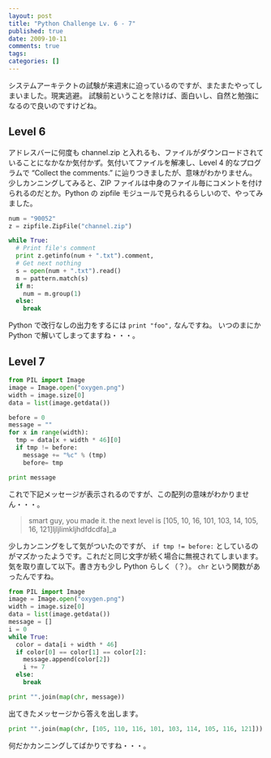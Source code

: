 ```yaml
---
layout: post
title: "Python Challenge Lv. 6 - 7"
published: true
date: 2009-10-11
comments: true
tags:
categories: []
---
```


システムアーキテクトの試験が来週末に迫っているのですが、またまたやってしまいました。現実逃避。
試験前ということを除けば、面白いし、自然と勉強になるので良いのですけどね。

## Level 6

アドレスバーに何度も channel.zip と入れるも、ファイルがダウンロードされていることになかなか気付かず。気付いてファイルを解凍し、Level 4 的なプログラムで &#8220;Collect the comments.&#8221; に辿りつきましたが、意味がわかりません。
少しカンニングしてみると、ZIP ファイルは中身のファイル毎にコメントを付けられるのだとか。Python の zipfile モジュールで見られるらしいので、やってみました。

```py
num = "90052"
z = zipfile.ZipFile("channel.zip")

while True:
  # Print file's comment
  print z.getinfo(num + ".txt").comment,
  # Get next nothing
  s = open(num + ".txt").read()
  m = pattern.match(s)
  if m:
    num = m.group(1)
  else:
    break
```

Python で改行なしの出力をするには `print "foo",` なんですね。
いつのまにか Python で解いてしまってますね・・・。

## Level 7

```py
from PIL import Image
image = Image.open("oxygen.png")
width = image.size[0]
data = list(image.getdata())

before = 0
message = ""
for x in range(width):
  tmp = data[x + width * 46][0]
  if tmp != before:
    message += "%c" % (tmp)
    before= tmp

print message
```

これで下記メッセージが表示されるのですが、この配列の意味がわかりません・・・。

> smart guy, you made it. the next level is [105, 10, 16, 101, 103, 14, 105, 16, 121]ljljlimkljhdfdcdfa]\_a

少しカンニングをして気がついたのですが、 `if tmp != before:` としているのがマズかったようです。これだと同じ文字が続く場合に無視されてしまいます。
気を取り直して以下。書き方も少し Python らしく（？）。
`chr` という関数があったんですね。

```py
from PIL import Image
image = Image.open("oxygen.png")
width = image.size[0]
data = list(image.getdata())
message = []
i = 0
while True:
  color = data[i + width * 46]
  if color[0] == color[1] == color[2]:
    message.append(color[2])
    i += 7
  else:
    break

print "".join(map(chr, message))
```

出てきたメッセージから答えを出します。

```py
print "".join(map(chr, [105, 110, 116, 101, 103, 114, 105, 116, 121]))
```

何だかカンニングしてばかりですね・・・。
